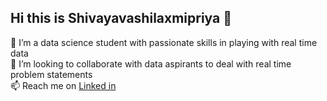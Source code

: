 ## Hi this is Shivayavashilaxmipriya 👋
🔭 I’m a data science student with passionate skills in playing with real time data </br>
👯 I’m looking to collaborate with data aspirants to deal with real time problem statements </br>
📫 Reach me on [Linked in](linkedin.com/in/shivayavashilaxmipriya-s-5587ba228/)
<!--
**Shivayavashi/Shivayavashi** is a ✨ _special_ ✨ repository because its `README.md` (this file) appears on your GitHub profile.

Here are some ideas to get you started:

- 
- 🌱 I’m currently learning ...
- 👯 I’m looking to collaborate on ...
- 🤔 I’m looking for help with ...
- 💬 Ask me about ...
- 📫 How to reach me: ...
- 😄 Pronouns: ...
- ⚡ Fun fact: ...
-->
